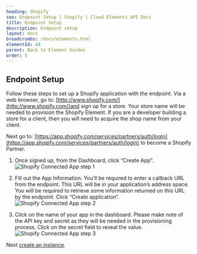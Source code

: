 ```yaml
---
heading: Shopify
seo: Endpoint Setup | Shopify | Cloud Elements API Docs
title: Endpoint Setup
description: Endpoint setup
layout: docs
breadcrumbs: /docs/elements.html
elementId: 48
parent: Back to Element Guides
order: 5
---
```


## Endpoint Setup

Follow these steps to set up a Shopify application with the endpoint. Via a web browser, go to: [http://www.shopify.com/](http://www.shopify.com/)and sign up for a store. Your store name will be needed to provision the Shopify Element. If you are a developer building a store for a client, then you will need to acquire the shop name from your client.

Next go to: [https://app.shopify.com/services/partners/auth/login](https://app.shopify.com/services/partners/auth/login) to become a Shopify Partner.

1. Once signed up, from the Dashboard, click “Create App”.
![Shopify Connected App step 1](http://cloud-elements.com/wp-content/uploads/2014/10/Shopify3.png)

2. Fill out the App Information.  You’ll be required to enter a callback URL from the endpoint. This URL will be in your application’s address space. You will be required to retrieve some information returned on this URL by the endpoint.  Click “Create application”.
![Shopify Connected App step 2](http://cloud-elements.com/wp-content/uploads/2014/10/Shopify4.png)

3. Click on the name of your app in the dashboard.  Please make note of the API key and secret as they will be needed in the provisioning process.  Click on the secret field to reveal the value.
![Shopify Connected App step 3](http://cloud-elements.com/wp-content/uploads/2014/10/Shopify5.png)

Next [create an instance](shopify-create-instance.html).
